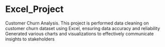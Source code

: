 # Excel_Project
Customer Churn Analysis. This project is performed data cleaning on customer churn dataset using Excel, ensuring data accuracy and reliability Generated various charts and visualizations to effectively communicate insights to stakeholders
